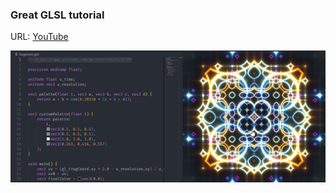 ### Great GLSL tutorial

URL: [YouTube](https://www.youtube.com/watch?v=f4s1h2YETNY)

![Example](./Code_MmLY7Pd2Wc.png)